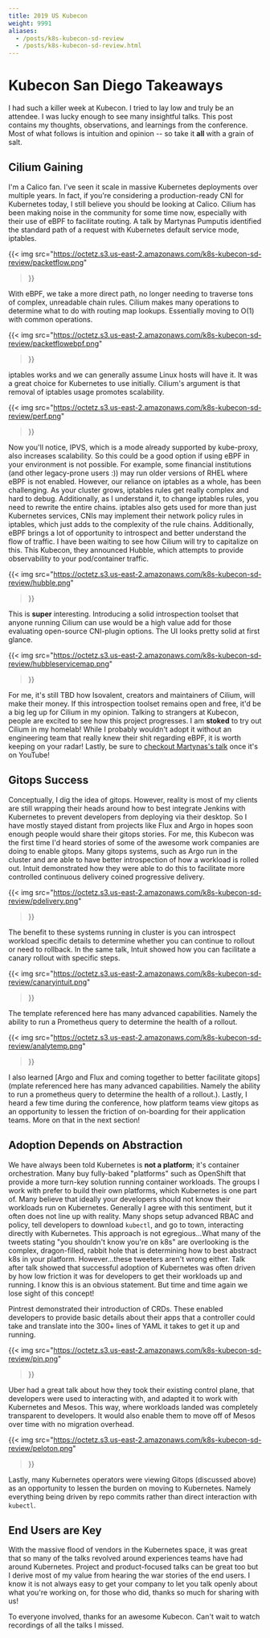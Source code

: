 ```yaml
---
title: 2019 US Kubecon
weight: 9991
aliases:
  - /posts/k8s-kubecon-sd-review
  - /posts/k8s-kubecon-sd-review.html
---
```


# Kubecon San Diego Takeaways

I had such a killer week at Kubecon. I tried to lay low and truly be an
attendee. I was lucky enough to see many insightful talks. This post contains my
thoughts, observations, and learnings from the conference. Most of what follows
is intuition and opinion -- so take it **all** with a grain of salt.

## Cilium Gaining

I'm a Calico fan. I've seen it scale in massive Kubernetes deployments over
multiple years. In fact, if you're considering a production-ready CNI for
Kubernetes today, I still believe you should be looking at Calico. Cilium has
been making noise in the community for some time now, especially with their use
of eBPF to facilitate routing. A talk by Martynas Pumputis identified the
standard path of a request with Kubernetes default service mode, iptables.

{{< img
src="https://octetz.s3.us-east-2.amazonaws.com/k8s-kubecon-sd-review/packetflow.png"
>}}

With eBPF, we take a more direct path, no longer needing to traverse tons of
complex, unreadable chain rules. Cilium makes many operations to determine what
to do with routing map lookups. Essentially moving to O(1) with common
operations.

{{< img
src="https://octetz.s3.us-east-2.amazonaws.com/k8s-kubecon-sd-review/packetflowebpf.png"
>}}

iptables works and we can generally assume Linux hosts will have it. It was a
great choice for Kubernetes to use initially. Cilium's argument is that removal
of iptables usage promotes scalability.

{{< img
src="https://octetz.s3.us-east-2.amazonaws.com/k8s-kubecon-sd-review/perf.png"
>}}

Now you'll notice, IPVS, which is a mode already supported by kube-proxy, also
increases scalability.  So this could be a good option if using eBPF in your
environment is not possible. For example, some financial institutions (and other
legacy-prone users :)) may run older versions of RHEL where eBPF is not enabled.
However, our reliance on iptables as a whole, has been challenging. As your
cluster grows, iptables rules get really complex and hard to debug.
Additionally, as I understand it, to change iptables rules, you need to rewrite
the entire chains. iptables also gets used for more than just Kubernetes
services, CNIs may implement their network policy rules in iptables, which just
adds to the complexity of the rule chains.  Additionally, eBPF brings a lot of
opportunity to introspect and better understand the flow of traffic. I have been
waiting to see how Cilium will try to capitalize on this. This Kubecon, they
announced Hubble, which attempts to provide observability to your pod/container
traffic.

{{< img
src="https://octetz.s3.us-east-2.amazonaws.com/k8s-kubecon-sd-review/hubble.png"
>}}

This is **super** interesting. Introducing a solid introspection toolset that
anyone running Cilium can use would be a high value add for those evaluating
open-source CNI-plugin options. The UI looks pretty solid at first glance.

{{< img
src="https://octetz.s3.us-east-2.amazonaws.com/k8s-kubecon-sd-review/hubbleservicemap.png"
>}}

For me, it's still TBD how Isovalent, creators and maintainers of Cilium, will
make their money. If this introspection toolset remains open and free, it'd be a
big leg up for Cilium in my opinion.  Talking to strangers at Kubecon, people
are excited to see how this project progresses.  I am **stoked** to try out
Cilium in my homelab! While I probably wouldn't adopt it without an engineering
team that really knew their shit regarding eBPF, it is worth keeping on your
radar!  Lastly, be sure to [checkout Martynas's
talk](https://kccncna19.sched.com/event/Uaam/liberating-kubernetes-from-kube-proxy-and-iptables-martynas-pumputis-cilium)
once it's on YouTube!

## Gitops Success

Conceptually, I dig the idea of gitops. However, reality is most of my clients
are still wrapping their heads around how to best integrate Jenkins with
Kubernetes to prevent developers from deploying via their desktop. So I have
mostly stayed distant from projects like Flux and Argo in hopes soon enough
people would share their gitops stories. For me, this Kubecon was the first time
I'd heard stories of some of the awesome work companies are doing to enable
gitops. Many gitops systems, such as Argo run in the cluster and are able to
have better introspection of how a workload is rolled out. Intuit demonstrated
how they were able to do this to facilitate more controlled continuous delivery
coined progressive delivery.

{{< img
src="https://octetz.s3.us-east-2.amazonaws.com/k8s-kubecon-sd-review/pdelivery.png"
>}}

The benefit to these systems running in cluster is you can introspect workload
specific details to determine whether you can continue to rollout or need to
rollback. In the same talk, Intuit showed how you can facilitate a canary
rollout with specific steps.

{{< img
src="https://octetz.s3.us-east-2.amazonaws.com/k8s-kubecon-sd-review/canaryintuit.png"
>}}

The template referenced here has many advanced capabilities. Namely the ability
to run a Prometheus query to determine the health of a rollout.

{{< img
src="https://octetz.s3.us-east-2.amazonaws.com/k8s-kubecon-sd-review/analytemp.png"
>}}

I also learned [Argo and Flux and coming together to better facilitate
gitops](mplate referenced here has many advanced capabilities. Namely the
ability to run a prometheus query to determine the health of a rollout.).
Lastly, I heard a few time during the conference, how platform teams view gitops
as an opportunity to lessen the friction of on-boarding for their application
teams. More on that in the next section!

## Adoption Depends on Abstraction

We have always been told Kubernetes is **not a platform**; it's container
orchestration. Many buy fully-baked "platforms" such as OpenShift that provide a
more turn-key solution running container workloads. The groups I work with
prefer to build their own platforms, which Kubernetes is one part of. Many
believe that ideally your developers should not know their workloads run on
Kubernetes.  Generally I agree with this sentiment, but it often does not line
up with reality.  Many shops setup advanced RBAC and policy, tell developers to
download `kubectl`, and go to town, interacting directly with Kubernetes. This
approach is not egregious...What many of the tweets stating "you shouldn't know
you're on k8s" are overlooking is the complex, dragon-filled, rabbit hole that
is determining how to best abstract k8s in your platform. However...these
tweeters aren't wrong either. Talk after talk showed that successful adoption of
Kubernetes was often driven by how low friction it was for developers to get
their workloads up and running. I know this is an obvious statement. But time
and time again we lose sight of this concept! 

Pintrest demonstrated their introduction of CRDs. These enabled developers to
provide basic details about their apps that a controller could take and
translate into the 300+ lines of YAML it takes to get it up and running.

{{< img
src="https://octetz.s3.us-east-2.amazonaws.com/k8s-kubecon-sd-review/pin.png"
>}}

Uber had a great talk about how they took their existing control plane, that
developers were used to interacting with, and adapted it to work with Kubernetes
and Mesos. This way, where workloads landed was completely transparent to
developers. It would also enable them to move off of Mesos over time with no
migration overhead.

{{< img
src="https://octetz.s3.us-east-2.amazonaws.com/k8s-kubecon-sd-review/peloton.png"
>}}

Lastly, many Kubernetes operators were viewing Gitops (discussed above) as an
opportunity to lessen the burden on moving to Kubernetes. Namely everything
being driven by repo commits rather than direct interaction with `kubectl`.

## End Users are Key

With the massive flood of vendors in the Kubernetes space, it was great that so
many of the talks revolved around experiences teams have had around Kubernetes.
Project and product-focused talks can be great too but I derive most of my value
from hearing the war stories of the end users. I know it is not always easy to
get your company to let you talk openly about what you're working on, for those
who did, thanks so much for sharing with us!

To everyone involved, thanks for an awesome Kubecon. Can't wait to watch
recordings of all the talks I missed.
